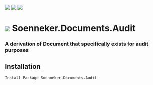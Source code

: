 [![](https://img.shields.io/nuget/v/Soenneker.Documents.Audit.svg?style=for-the-badge)](https://www.nuget.org/packages/Soenneker.Documents.Audit/)
[![](https://img.shields.io/github/actions/workflow/status/soenneker/soenneker.documents.audit/publish.yml?style=for-the-badge)](https://github.com/soenneker/soenneker.documents.audit/actions/workflows/publish.yml)
[![](https://img.shields.io/nuget/dt/Soenneker.Documents.Audit.svg?style=for-the-badge)](https://www.nuget.org/packages/Soenneker.Documents.Audit/)

# ![](https://user-images.githubusercontent.com/4441470/224455560-91ed3ee7-f510-4041-a8d2-3fc093025112.png) Soenneker.Documents.Audit
### A derivation of Document that specifically exists for audit purposes

## Installation

```
Install-Package Soenneker.Documents.Audit
```
